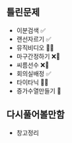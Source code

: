 ## 틀린문제
- 이분검색 ✅
- 랜선자르기 ✅
- 뮤직비디오 🔺🔺
- 마구간정하기 ❌🔺
- 씨름선수 ❌🔺
- 회의실배정 ✅
- 타이타닉 🔺🔺
- 증가수열만들기 🔺

## 다시풀어볼만함
- 창고정리
